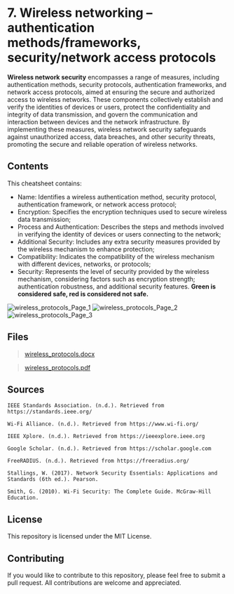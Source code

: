 # 7. Wireless networking – authentication methods/frameworks, security/network access protocols

**Wireless network security** encompasses a range of measures, including authentication methods, security protocols, authentication frameworks, and network access protocols, aimed at ensuring the secure and authorized access to wireless networks. These components collectively establish and verify the identities of devices or users, protect the confidentiality and integrity of data transmission, and govern the communication and interaction between devices and the network infrastructure. By implementing these measures, wireless network security safeguards against unauthorized access, data breaches, and other security threats, promoting the secure and reliable operation of wireless networks.

## Contents

This cheatsheet contains:
- Name: Identifies a wireless authentication method, security protocol, authentication framework, or network access protocol;
- Encryption: Specifies the encryption techniques used to secure wireless data transmission;
- Process and Authentication: Describes the steps and methods involved in verifying the identity of devices or users connecting to the network;
- Additional Security: Includes any extra security measures provided by the wireless mechanism to enhance protection;
- Compatibility: Indicates the compatibility of the wireless mechanism with different devices, networks, or protocols;
- Security: Represents the level of security provided by the wireless mechanism, considering factors such as encryption strength; authentication robustness, and additional security features. **Green is considered safe, red is considered not safe.**

![wireless_protocols_Page_1](https://github.com/DannnyzZ/Cheatsheets/assets/119814239/146b7dbb-1d06-4985-8583-6656054a536d)
![wireless_protocols_Page_2](https://github.com/DannnyzZ/Cheatsheets/assets/119814239/77ea5734-320c-4254-8931-2aa103f24221)
![wireless_protocols_Page_3](https://github.com/DannnyzZ/Cheatsheets/assets/119814239/f15a3733-f10f-4a0b-a9e7-ea325a2a538e)

## Files

> [wireless_protocols.docx](https://github.com/DannnyzZ/Cheatsheets/files/11522607/wireless_protocols.docx)

> [wireless_protocols.pdf](https://github.com/DannnyzZ/Cheatsheets/files/11522608/wireless_protocols.pdf)

## Sources

`IEEE Standards Association. (n.d.). Retrieved from https://standards.ieee.org/`

`Wi-Fi Alliance. (n.d.). Retrieved from https://www.wi-fi.org/`

`IEEE Xplore. (n.d.). Retrieved from https://ieeexplore.ieee.org`

`Google Scholar. (n.d.). Retrieved from https://scholar.google.com`

`FreeRADIUS. (n.d.). Retrieved from https://freeradius.org/`

`Stallings, W. (2017). Network Security Essentials: Applications and Standards (6th ed.). Pearson.`

`Smith, G. (2010). Wi-Fi Security: The Complete Guide. McGraw-Hill Education.`

## License

This repository is licensed under the MIT License.

## Contributing

If you would like to contribute to this repository, please feel free to submit a pull request. All contributions are welcome and appreciated.
